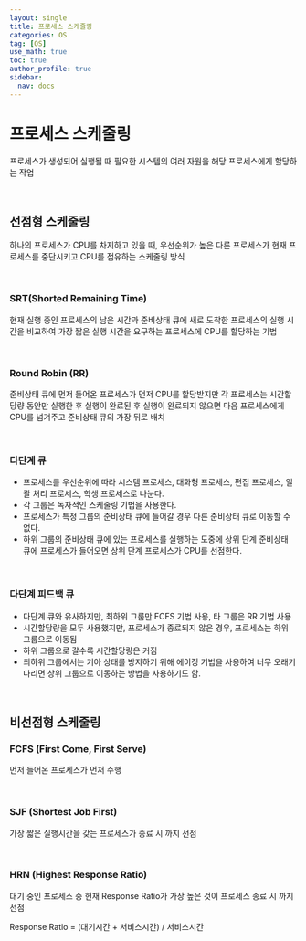 ```yaml
---
layout: single
title: 프로세스 스케줄링
categories: OS
tag: [OS]
use_math: true
toc: true
author_profile: true
sidebar:
  nav: docs
---
```


# 프로세스 스케줄링

프로세스가 생성되어 실행될 때 필요한 시스템의 여러 자원을 해당 프로세스에게 할당하는 작업

<br>

## 선점형 스케줄링

하나의 프로세스가 CPU를 차지하고 있을 때, 우선순위가 높은 다른 프로세스가 현재 프로세스를 중단시키고 CPU를 점유하는 스케줄링 방식

<br>

### SRT(Shorted Remaining Time)

현재 실행 중인 프로세스의 남은 시간과 준비상태 큐에 새로 도착한 프로세스의 실행 시간을 비교하여 가장 짧은 실행 시간을 요구하는 프로세스에 CPU를 할당하는 기법

<br>

### Round Robin (RR)

준비상태 큐에 먼저 들어온 프로세스가 먼저 CPU를 할당받지만 각 프로세스는 시간할당량 동안만 실행한 후 실행이 완료된 후 실행이 완료되지 않으면 다음 프로세스에게 CPU를 넘겨주고 준비상태 큐의 가장 뒤로 배치

<br>

### 다단계 큐

- 프로세스를 우선순위에 따라 시스템 프로세스, 대화형 프로세스, 편집 프로세스, 일괄 처리 프로세스, 학생 프로세스로 나눈다.
- 각 그룹은 독자적인 스케줄링 기법을 사용한다.
- 프로세스가 특정 그룹의 준비상태 큐에 들어갈 경우 다른 준비상태 큐로 이동할 수 없다.
- 하위 그룹의 준비상태 큐에 있는 프로세스를 실행하는 도중에 상위 단계 준비상태 큐에 프로세스가 들어오면 상위 단계 프로세스가 CPU를 선점한다.

<br>

### 다단계 피드백 큐

- 다단계 큐와 유사하지만, 최하위 그룹만 FCFS 기법 사용, 타 그룹은 RR 기법 사용
- 시간할당량을 모두 사용했지만, 프로세스가 종료되지 않은 경우, 프로세스는 하위 그룹으로 이동됨
- 하위 그룹으로 갈수록 시간할당량은 커짐
- 최하위 그룹에서는 기아 상태를 방지하기 위해 에이징 기법을 사용하여 너무 오래기다리면 상위 그룹으로 이동하는 방법을 사용하기도 함.

<br>

## 비선점형 스케줄링

### FCFS (First Come, First Serve)

먼저 들어온 프로세스가 먼저 수행

<br>

### SJF (Shortest Job First)

가장 짧은 실행시간을 갖는 프로세스가 종료 시 까지 선점

<br>

### HRN (Highest Response Ratio)

대기 중인 프로세스 중 현재 Response Ratio가 가장 높은 것이 프로세스 종료 시 까지 선점

Response Ratio = (대기시간 + 서비스시간) / 서비스시간
